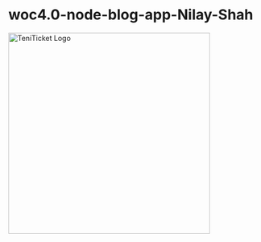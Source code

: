 # woc4.0-node-blog-app-Nilay-Shah
<img src="https://github.com/njshah301/woc4.0-node-blog-app-Nilay-Shah/assets/58663029/3ab70007-6748-48ac-8d7a-c0b263ff6599" alt="TeniTicket Logo" width="400">
